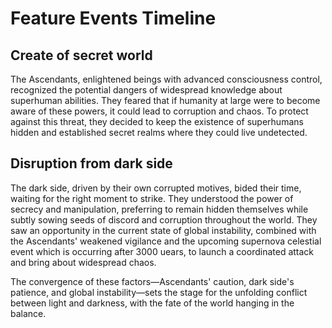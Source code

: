 # Feature Events Timeline

## Create of secret world

The Ascendants, enlightened beings with advanced consciousness control, recognized the potential dangers of widespread knowledge about superhuman abilities. They feared that if humanity at large were to become aware of these powers, it could lead to corruption and chaos. To protect against this threat, they decided to keep the existence of superhumans hidden and established secret realms where they could live undetected.


## Disruption from dark side
The dark side, driven by their own corrupted motives, bided their time, waiting for the right moment to strike. They understood the power of secrecy and manipulation, preferring to remain hidden themselves while subtly sowing seeds of discord and corruption throughout the world. They saw an opportunity in the current state of global instability, combined with the Ascendants' weakened vigilance and the upcoming supernova celestial event which is occurring after 3000 uears, to launch a coordinated attack and bring about widespread chaos.

The convergence of these factors—Ascendants' caution, dark side's patience, and global instability—sets the stage for the unfolding conflict between light and darkness, with the fate of the world hanging in the balance.
